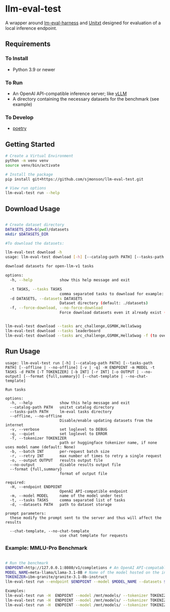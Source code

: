 # llm-eval-test

A wrapper around [lm-eval-harness](https://github.com/EleutherAI/lm-evaluation-harness) and [Unitxt](https://github.com/IBM/unitxt) designed for evaluation of a local inference endpoint.

## Requirements

### To Install

- Python 3.9 or newer

### To Run

- An OpenAI API-compatible inference server; like [vLLM](https://github.com/vllm-project/vllm)
- A directory containing the necessary datasets for the benchmark (see example)

### To Develop

- [poetry](https://python-poetry.org/docs/#installation)

## Getting Started

``` sh
# Create a Virtual Environment
python -m venv venv
source venv/bin/activate

# Install the package
pip install git+https://github.com/sjmonson/llm-eval-test.git

# View run options
llm-eval-test run --help
```

## Download Usage

``` sh

# Create dataset directory
DATASETS_DIR=$(pwd)/datasets
mkdir $DATASETS_DIR

#To download the datasets:

llm-eval-test download -h
usage: llm-eval-test download [-h] [--catalog-path PATH] [--tasks-path PATH] [--offline | --no-offline] [-v | -q] -t TASKS [-d DATASETS] [-f | --force-download | --no-force-download]

download datasets for open-llm-v1 tasks

options:
  -h, --help            show this help message and exit

  -t TASKS, --tasks TASKS
                        comma separated tasks to download for example: arc_challenge,hellaswag (default: None)
  -d DATASETS, --datasets DATASETS
                        Dataset directory (default: ./datasets)
  -f, --force-download, --no-force-download
                        Force download datasets even it already exist (default: False)


llm-eval-test download --tasks arc_challenge,GSM8K,HellaSwag
llm-eval-test download --tasks leaderboard
llm-eval-test download --tasks arc_challenge,GSM8K,HellaSwag -f (to overwrite the previously downloaded datasets)
```

## Run Usage

```
usage: llm-eval-test run [-h] [--catalog-path PATH] [--tasks-path PATH] [--offline | --no-offline] [-v | -q] -H ENDPOINT -m MODEL -t TASKS -d PATH [-T TOKENIZER] [-b INT] [-r INT] [-o OUTPUT | --no-output] [--format {full,summary}] [--chat-template | --no-chat-template]

Run tasks

options:
  -h, --help            show this help message and exit
  --catalog-path PATH   unitxt catalog directory
  --tasks-path PATH     lm-eval tasks directory
  --offline, --no-offline
                        Disable/enable updating datasets from the internet
  -v, --verbose         set loglevel to DEBUG
  -q, --quiet           set loglevel to ERROR
  -T, --tokenizer TOKENIZER
                        path or huggingface tokenizer name, if none uses model name (default: None)
  -b, --batch INT       per-request batch size
  -r, --retry INT       max number of times to retry a single request
  -o, --output OUTPUT   results output file
  --no-output           disable results output file
  --format {full,summary}
                        format of output file

required:
  -H, --endpoint ENDPOINT
                        OpenAI API-compatible endpoint
  -m, --model MODEL     name of the model under test
  -t, --tasks TASKS     comma separated list of tasks
  -d, --datasets PATH   path to dataset storage

prompt parameters:
  these modify the prompt sent to the server and thus will affect the results

  --chat-template, --no-chat-template
                        use chat template for requests

```

### Example: MMLU-Pro Benchmark

``` sh

# Run the benchmark
ENDPOINT=http://127.0.0.1:8080/v1/completions # An OpenAI API-compatable completions endpoint
MODEL_NAME=meta-llama/Llama-3.1-8B # Name of the model hosted on the inference server
TOKENIZER=ibm-granite/granite-3.1-8b-instruct
llm-eval-test run --endpoint $ENDPOINT --model $MODEL_NAME --datasets $DATASETS_DIR --tasks mmlu_pro

Examples:
llm-eval-test run -H  ENDPOINT --model /mnt/models/ --tokenizer TOKENIZER --datasets ./datasets --tasks arc_challenge; 
llm-eval-test run -H  ENDPOINT --model /mnt/models/ --tokenizer TOKENIZER --datasets ./datasets --tasks arc_challenge,gsm8k,arc_challenge,hellaswag,mmlu_pro,truthfulqa,winogrande
llm-eval-test run -H  ENDPOINT --model /mnt/models/ --tokenizer TOKENIZER --datasets ./datasets --tasks leaderboard

```

